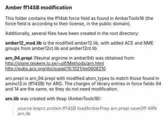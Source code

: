 ### Amber ff14SB modification

This folder contains the ff14sb force field as found in AmberTools16 (the force
field is according to their license, in the public domain).

Additionally, several files have been created in the root directory:

**amber12_mod.lib** is the modified amber12.lib, with added ACE and NME groups
from amber12ct.lib and amber12nt.lib

**arn_94.prepi** (Neutral arginine in amber94) was obtained from:
http://signe.teokem.lu.se/~ulf/Methods/arn.html
http://pubs.acs.org/doi/suppl/10.1021/jm0608210

arn.prepi is arn_94.prepi with modified atom_types to match those found in
amino12.in (ff14SB) for ARG. The charges of library entries in force fields 
94 and 14 are the same, so they do not need modification.

**arn.lib** was created with tleap (AmberTools16):

> source leaprc.protein.ff14SB
> loadAmberPrep arn.prepi
> saveOff ARN arn.lib


